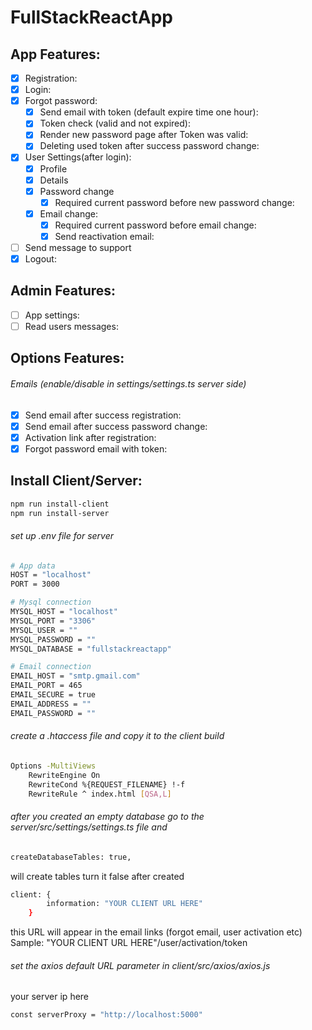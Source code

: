 # FullStackReactApp


## App Features:
- [x] Registration:
- [x] Login:
- [x] Forgot password:
    - [x] Send email with token (default expire time one hour):
    - [x] Token check (valid and not expired):
    - [x] Render new password page after Token was valid:
    - [x] Deleting used token after success password change:
- [x] User Settings(after login):
    - [x] Profile
    - [x] Details
    - [x] Password change
        - [x] Required current password before new password change:
    - [x] Email change:
        - [x] Required current password before email change:
        - [x] Send reactivation email:
- [ ] Send message to support
- [x] Logout:

## Admin Features:
- [ ] App settings:
- [ ] Read users messages:

## Options Features:
###### Emails (enable/disable in settings/settings.ts server side)
- [x] Send email after success registration:
- [x] Send email after success password change:
- [x] Activation link after registration:
- [x] Forgot password email with token:

## Install Client/Server:

```sh
npm run install-client
npm run install-server
```

###### set up .env file for server

```sh
# App data
HOST = "localhost"
PORT = 3000

# Mysql connection
MYSQL_HOST = "localhost"
MYSQL_PORT = "3306"
MYSQL_USER = ""
MYSQL_PASSWORD = ""
MYSQL_DATABASE = "fullstackreactapp"

# Email connection
EMAIL_HOST = "smtp.gmail.com"
EMAIL_PORT = 465
EMAIL_SECURE = true
EMAIL_ADDRESS = ""
EMAIL_PASSWORD = ""
```

###### create a .htaccess file and copy it to the client build

```sh
Options -MultiViews
    RewriteEngine On
    RewriteCond %{REQUEST_FILENAME} !-f
    RewriteRule ^ index.html [QSA,L]
```

###### after you created an empty database go to the server/src/settings/settings.ts file and

```sh
createDatabaseTables: true,
```

will create tables
turn it false after created

```sh
client: {
        information: "YOUR CLIENT URL HERE"
    }
```
this URL will appear in the email links (forgot email, user activation etc)
Sample: "YOUR CLIENT URL HERE"/user/activation/token

###### set the axios default URL parameter in client/src/axios/axios.js

your server ip here

```sh
const serverProxy = "http://localhost:5000"
```